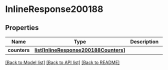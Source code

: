 # InlineResponse200188

## Properties
Name | Type | Description | Notes
------------ | ------------- | ------------- | -------------
**counters** | [**list[InlineResponse200188Counters]**](InlineResponse200188Counters.md) |  | [optional] 

[[Back to Model list]](../README.md#documentation-for-models) [[Back to API list]](../README.md#documentation-for-api-endpoints) [[Back to README]](../README.md)

